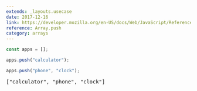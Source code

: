 ```yaml
---
extends: _layouts.usecase
date: 2017-12-16
link: https://developer.mozilla.org/en-US/docs/Web/JavaScript/Reference/Global_Objects/Array/push
reference: Array.push
category: arrays
---
```


```javascript
const apps = [];

apps.push("calculator");

apps.push("phone", "clock");
```

<pre class="output">["calculator", "phone", "clock"]</pre>
